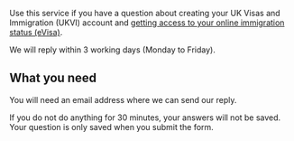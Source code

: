 Use this service if you have a question about creating your UK Visas and Immigration (UKVI) account and [getting access to your online immigration status (eVisa)](https://www.gov.uk/get-access-evisa).

We will reply within 3 working days (Monday to Friday).

## What you need

You will need an email address where we can send our reply.

If you do not do anything for 30 minutes, your answers will not be saved. Your question is only saved when you submit the form.